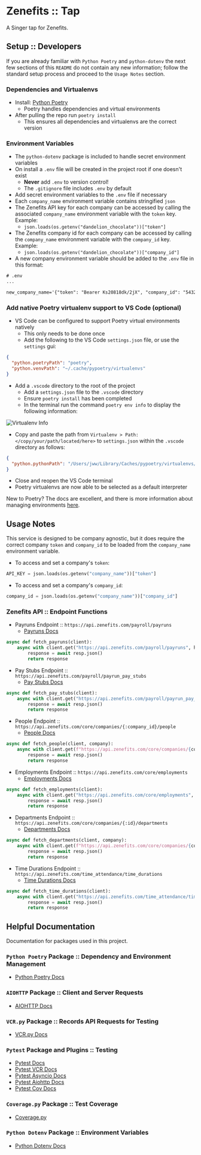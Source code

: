 # Zenefits :: Tap

A Singer tap for Zenefits.

## Setup :: Developers

If you are already familiar with `Python Poetry` and `python-dotenv` the next few sections of this `README` do not contain any new information; follow the standard setup process and proceed to the `Usage Notes` section.

### Dependencies and Virtualenvs

- Install: [Python Poetry](https://python-poetry.org/)
  - Poetry handles dependencies and virtual environments
- After pulling the repo run `poetry install`
  - This ensures all dependencies and virtualenvs are the correct version

### Environment Variables

- The `python-dotenv` package is included to handle secret environment variables
- On install a `.env` file will be created in the project root if one doesn't exist
  - **Never** add `.env` to version control!
  - The `.gitignore` file includes `.env` by default
- Add secret environment variables to the `.env` file if necessary
- Each `company_name` environment variable contains stringified `json`
- The Zenefits API key for each company can be accessed by calling the associated `company_name` environment variable with the `token` key. Example:
  - `json.loads(os.getenv("dandelion_chocolate"))["token"]`
- The Zenefits company id for each company can be accessed by calling the `company_name` environment variable with the `company_id` key. Example:
  - `json.loads(os.getenv("dandelion_chocolate"))["company_id"]`
- A new company environment variable should be added to the `.env` file in this format:

```txt
# .env
...

new_company_name='{"token": "Bearer Ks20818dk/2jX", "company_id": "54321"}'
```

### Add native Poetry virtualenv support to VS Code (optional)

- VS Code can be configured to support Poetry virtual environments natively
  - This only needs to be done once
  - Add the following to the VS Code `settings.json` file, or use the `settings` gui:

```json
{
  "python.poetryPath": "poetry",
  "python.venvPath": "~/.cache/pypoetry/virtualenvs"
}
```

- Add a `.vscode` directory to the root of the project
  - Add a `settings.json` file to the `.vscode` directory
  - Ensure `poetry install` has been completed
  - In the terminal run the command `poetry env info` to display the following information:

![Virtualenv Info](https://user-images.githubusercontent.com/10391857/94093631-e4b53480-fdda-11ea-8a97-d9f0dc40be65.png)

- Copy and paste the path from `Virtualenv > Path: </copy/your/path/located/here>` to `settings.json`
within the `.vscode` directory as follows:

```json
{
  "python.pythonPath": "/Users/jww/Library/Caches/pypoetry/virtualenvs/tap-zenefits-kHGAscWf-py3.8"
}
```

- Close and reopen the VS Code terminal
- Poetry virtualenvs are now able to be selected as a default interpreter

New to Poetry? The docs are excellent, and there is more information about
managing environments [here](https://python-poetry.org/docs/managing-environments/).

## Usage Notes

This service is designed to be company agnostic, but it does require the correct company `token` and `company_id` to be loaded from the `company_name` environment variable.

- To access and set a company's `token`:

```python
API_KEY = json.loads(os.getenv("company_name"))["token"]
```

- To access and set a company's `company_id`:

```python
company_id = json.loads(os.getenv("company_name"))["company_id"]
```

### Zenefits API :: Endpoint Functions

- Payruns Endpoint :: `https://api.zenefits.com/payroll/payruns`
  - [Payruns Docs](https://developers.zenefits.com/v1.0/docs/plt-zpayruns)

```python
async def fetch_payruns(client):
    async with client.get("https://api.zenefits.com/payroll/payruns", headers=headers) as resp:
        response = await resp.json()
        return response
```

- Pay Stubs Endpoint :: `https://api.zenefits.com/payroll/payrun_pay_stubs`
  - [Pay Stubs Docs](https://developers.zenefits.com/docs/payrun-pay-stubs)

```python
async def fetch_pay_stubs(client):
    async with client.get("https://api.zenefits.com/payroll/payrun_pay_stubs", headers=headers) as resp:
        response = await resp.json()
        return response
```

- People Endpoint :: `https://api.zenefits.com/core/companies/{:company_id}/people`
  - [People Docs](https://developers.zenefits.com/docs/people)

```python
async def fetch_people(client, company):
    async with client.get(f"https://api.zenefits.com/core/companies/{company}/people", headers=headers) as resp:
        response = await resp.json()
        return response
```

- Employments Endpoint :: `https://api.zenefits.com/core/employments`
  - [Employments Docs](https://developers.zenefits.com/docs/employment)

```python
async def fetch_employments(client):
    async with client.get("https://api.zenefits.com/core/employments", headers=headers) as resp:
        response = await resp.json()
        return response
```

- Departments Endpoint :: `https://api.zenefits.com/core/companies/{:id}/departments`
  - [Departments Docs](https://developers.zenefits.com/docs/department)

```python
async def fetch_departments(client, company):
    async with client.get(f"https://api.zenefits.com/core/companies/{company}/departments", headers=headers) as resp:
        response = await resp.json()
        return response
```

- Time Durations Endpoint :: `https://api.zenefits.com/time_attendance/time_durations`
  - [Time Durations Docs](https://developers.zenefits.com/docs/time-durations)

```python
async def fetch_time_durations(client):
    async with client.get("https://api.zenefits.com/time_attendance/time_durations", headers=headers) as resp:
        response = await resp.json()
        return response
```

## Helpful Documentation

Documentation for packages used in this project.

### `Python Poetry` Package :: Dependency and Environment Management

- [Python Poetry Docs](https://python-poetry.org/docs/)

### `AIOHTTP` Package :: Client and Server Requests

- [AIOHTTP Docs](https://docs.aiohttp.org/en/latest/index.html)

### `VCR.py` Package :: Records API Requests for Testing

- [VCR.py Docs](https://vcrpy.readthedocs.io/en/latest/)

### `Pytest` Package and Plugins :: Testing

- [Pytest Docs](https://docs.pytest.org/en/stable/index.html)
- [Pytest VCR Docs](https://pytest-vcr.readthedocs.io/en/latest/)
- [Pytest Asyncio Docs](https://pypi.org/project/pytest-asyncio/)
- [Pytest Aiohttp Docs](https://pypi.org/project/pytest-aiohttp/)
- [Pytest Cov Docs](https://pytest-cov.readthedocs.io/en/latest/readme.html)

### `Coverage.py` Package :: Test Coverage

- [Coverage.py](https://coverage.readthedocs.io/en/coverage-5.3/)

### `Python Dotenv` Package :: Environment Variables

- [Python Dotenv Docs](https://pypi.org/project/python-dotenv/)
